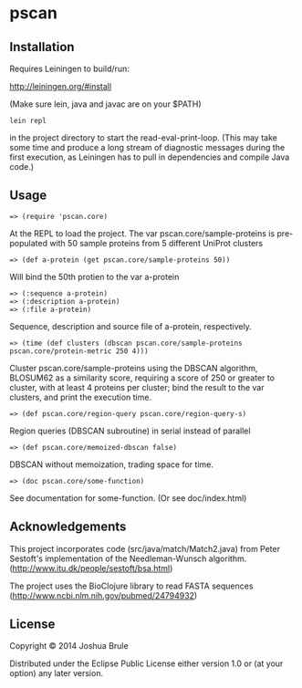 # pscan

## Installation

Requires Leiningen to build/run:

http://leiningen.org/#install

(Make sure lein, java and javac are on your $PATH)

    lein repl
    
in the project directory to start the read-eval-print-loop. (This may take some time and produce a long stream of diagnostic messages during the first execution, as Leiningen has to pull in dependencies and compile Java code.)

## Usage

    => (require 'pscan.core)
    
At the REPL to load the project. The var pscan.core/sample-proteins is pre-populated with 50 sample proteins from 5 different UniProt clusters

    => (def a-protein (get pscan.core/sample-proteins 50))
    
Will bind the 50th protien to the var a-protein

    => (:sequence a-protein)
    => (:description a-protein)
    => (:file a-protein)

Sequence, description and source file of a-protein, respectively.

    => (time (def clusters (dbscan pscan.core/sample-proteins pscan.core/protein-metric 250 4)))

Cluster pscan.core/sample-proteins using the DBSCAN algorithm, BLOSUM62 as a similarity score, requiring a score of 250 or greater to cluster, with at least 4 proteins per cluster; bind the result to the var clusters, and print the execution time.

    => (def pscan.core/region-query pscan.core/region-query-s)
    
Region queries (DBSCAN subroutine) in serial instead of parallel

    => (def pscan.core/memoized-dbscan false)
    
DBSCAN without memoization, trading space for time.

    => (doc pscan.core/some-function)
    
See documentation for some-function. (Or see doc/index.html)

## Acknowledgements

This project incorporates code (src/java/match/Match2.java) from Peter Sestoft's implementation of the Needleman-Wunsch algorithm. (http://www.itu.dk/people/sestoft/bsa.html)

The project uses the BioClojure library to read FASTA sequences (http://www.ncbi.nlm.nih.gov/pubmed/24794932)

## License

Copyright © 2014 Joshua Brule

Distributed under the Eclipse Public License either version 1.0 or (at
your option) any later version.
